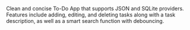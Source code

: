 Clean and concise To-Do App that supports JSON and SQLite providers.
Features include adding, editing, and deleting tasks along with a task
description, as well as a smart search function with debouncing.
